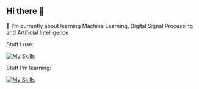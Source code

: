 ## Hi there 👋

🌱 I’m currently about learning Machine Learning, Digital Signal Processing and Artificial Intelligence

Stuff I use:

[![My Skills](https://skillicons.dev/icons?i=py,html,css,js,nextjs,c,sqlite,r,wordpress,figma)](https://skillicons.dev)

Stuff I'm learning:

[![My Skills](https://skillicons.dev/icons?i=astro,pytorch,tensorflow,vercel,webflow)](https://skillicons.dev)

<!--
**Rex-Hirst/Rex-Hirst** is a ✨ _special_ ✨ repository because its `README.md` (this file) appears on your GitHub profile.

Here are some ideas to get you started:

- 🔭 I’m currently working on ...
- 🌱 I’m currently learning ...
- 👯 I’m looking to collaborate on ...
- 🤔 I’m looking for help with ...
- 💬 Ask me about ...
- 📫 How to reach me: ...
- 😄 Pronouns: ...
- ⚡ Fun fact: ...
-->
